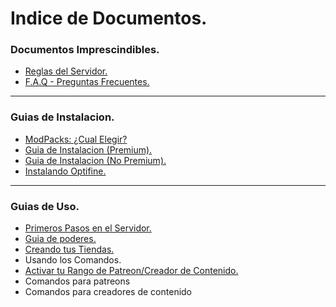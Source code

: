 # Indice de Documentos.

### Documentos Imprescindibles.
* [Reglas del Servidor.](https://github.com/rudahee/SE-Guides/blob/main/Documentos%20Imprescindibles/Reglas.md)
* [F.A.Q - Preguntas Frecuentes.](https://github.com/rudahee/SE-Guides/blob/main/Documentos%20Imprescindibles/FAQ.md)

---

### Guias de Instalacion.
* [ModPacks: ¿Cual Elegir?](https://github.com/rudahee/SE-Guides/blob/main/Guias%20de%20Instalacion/modpacks.md)
* [Guia de Instalacion (Premium).](https://github.com/rudahee/SE-Guides/blob/main/Guias%20de%20Instalacion/instalacion-premium.md)
* [Guia de Instalacion (No Premium).](https://github.com/rudahee/SE-Guides/blob/main/Guias%20de%20Instalacion/instalacion-no-premium.md)
* [Instalando Optifine.](https://github.com/rudahee/SE-Guides/blob/main/Guias%20de%20Instalacion/optifine.md)

--- 

### Guias de Uso.
* [Primeros Pasos en el Servidor.](https://github.com/rudahee/SE-Guides/blob/main/Guia%20de%20Uso/primeros-pasos.md)
* [Guia de poderes.](https://github.com/rudahee/SE-Guides/blob/main/Guia%20de%20Uso/guia-poderes.md)
* [Creando tus Tiendas.](https://github.com/rudahee/SE-Guides/blob/main/Guia%20de%20Uso/Tiendas.md)
* Usando los Comandos.
* [Activar tu Rango de Patreon/Creador de Contenido.](https://github.com/rudahee/SE-Guides/blob/main/Documentos%20Imprescindibles/FAQ.md)
* Comandos para patreons
* Comandos para creadores de contenido
